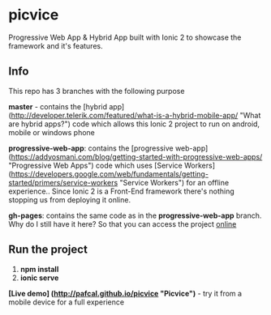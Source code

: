 # picvice
Progressive Web App &amp; Hybrid App built with Ionic 2 to showcase the framework and it's features.

## Info
This repo has 3 branches with the following purpose

**master** - contains the [hybrid app] (http://developer.telerik.com/featured/what-is-a-hybrid-mobile-app/ "What are hybrid apps?") code which allows this Ionic 2 project to run on android, mobile or windows phone

**progressive-web-app**: contains the [progressive web-app] (https://addyosmani.com/blog/getting-started-with-progressive-web-apps/ "Progressive Web Apps") code which uses [Service Workers] (https://developers.google.com/web/fundamentals/getting-started/primers/service-workers "Service Workers") for an offline experience.. Since Ionic 2 is a Front-End framework there's nothing stopping us from deploying it online.

**gh-pages**: contains the same code as in the **progressive-web-app** branch. Why do I still have it here? So that you can access the project [online](http://pafcal.github.io/picvice "Picvice")
## Run the project

1. **npm install**
2. **ionic serve**

**[Live demo] (http://pafcal.github.io/picvice "Picvice")** - try it from a mobile device for a full experience